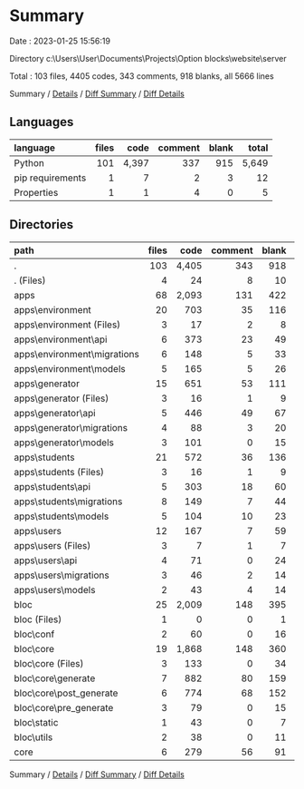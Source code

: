# Summary

Date : 2023-01-25 15:56:19

Directory c:\\Users\\User\\Documents\\Projects\\Option blocks\\website\\server

Total : 103 files,  4405 codes, 343 comments, 918 blanks, all 5666 lines

Summary / [Details](details.md) / [Diff Summary](diff.md) / [Diff Details](diff-details.md)

## Languages
| language | files | code | comment | blank | total |
| :--- | ---: | ---: | ---: | ---: | ---: |
| Python | 101 | 4,397 | 337 | 915 | 5,649 |
| pip requirements | 1 | 7 | 2 | 3 | 12 |
| Properties | 1 | 1 | 4 | 0 | 5 |

## Directories
| path | files | code | comment | blank | total |
| :--- | ---: | ---: | ---: | ---: | ---: |
| . | 103 | 4,405 | 343 | 918 | 5,666 |
| . (Files) | 4 | 24 | 8 | 10 | 42 |
| apps | 68 | 2,093 | 131 | 422 | 2,646 |
| apps\\environment | 20 | 703 | 35 | 116 | 854 |
| apps\\environment (Files) | 3 | 17 | 2 | 8 | 27 |
| apps\\environment\\api | 6 | 373 | 23 | 49 | 445 |
| apps\\environment\\migrations | 6 | 148 | 5 | 33 | 186 |
| apps\\environment\\models | 5 | 165 | 5 | 26 | 196 |
| apps\\generator | 15 | 651 | 53 | 111 | 815 |
| apps\\generator (Files) | 3 | 16 | 1 | 9 | 26 |
| apps\\generator\\api | 5 | 446 | 49 | 67 | 562 |
| apps\\generator\\migrations | 4 | 88 | 3 | 20 | 111 |
| apps\\generator\\models | 3 | 101 | 0 | 15 | 116 |
| apps\\students | 21 | 572 | 36 | 136 | 744 |
| apps\\students (Files) | 3 | 16 | 1 | 9 | 26 |
| apps\\students\\api | 5 | 303 | 18 | 60 | 381 |
| apps\\students\\migrations | 8 | 149 | 7 | 44 | 200 |
| apps\\students\\models | 5 | 104 | 10 | 23 | 137 |
| apps\\users | 12 | 167 | 7 | 59 | 233 |
| apps\\users (Files) | 3 | 7 | 1 | 7 | 15 |
| apps\\users\\api | 4 | 71 | 0 | 24 | 95 |
| apps\\users\\migrations | 3 | 46 | 2 | 14 | 62 |
| apps\\users\\models | 2 | 43 | 4 | 14 | 61 |
| bloc | 25 | 2,009 | 148 | 395 | 2,552 |
| bloc (Files) | 1 | 0 | 0 | 1 | 1 |
| bloc\\conf | 2 | 60 | 0 | 16 | 76 |
| bloc\\core | 19 | 1,868 | 148 | 360 | 2,376 |
| bloc\\core (Files) | 3 | 133 | 0 | 34 | 167 |
| bloc\\core\\generate | 7 | 882 | 80 | 159 | 1,121 |
| bloc\\core\\post_generate | 6 | 774 | 68 | 152 | 994 |
| bloc\\core\\pre_generate | 3 | 79 | 0 | 15 | 94 |
| bloc\\static | 1 | 43 | 0 | 7 | 50 |
| bloc\\utils | 2 | 38 | 0 | 11 | 49 |
| core | 6 | 279 | 56 | 91 | 426 |

Summary / [Details](details.md) / [Diff Summary](diff.md) / [Diff Details](diff-details.md)
